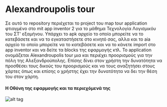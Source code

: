 # Alexandroupolis tour

Σε αυτό το repository περιέχεται το project του map tour application φτιαγμένο στο mit app inventor 2 για το μάθημα Τεχνολογία Λογισμικόυ του ΣΤ' εξαμήνου. Υπάρχει το apk αρχείο το οποίο μπορείτε να το κατεβάσετε και να το εγκαταστήσετε στο κινητό σας, αλλα και το aia αρχείο το οποίο μπορείτε να το κατεβάσετε και να το κάνετε import στο app inventor και να δείτε τα blocks της εφαρμογής κτλ. Το application ονομάζεται Alexandroupolis tour μια και περιέχει προορισμούς για την πόλη της Αλεξανδρούπολης. Επίσης δίνει στον χρήστη την δυνατότητα να προσθέσει τους δικούς του προορισμούς και να τους αναζητήσει στους χάρτες όπως και επίσης ο χρήστης έχει την δυνατότητα να δει την θέση του στον χάρτη.


#### Η Οθόνη της εφαρμογής και τα περιεχόμενά της

![alt tag](https://github.com/gpasxalis/gpasxalisRepository/blob/master/screenshots/appblocks1.jpg)

